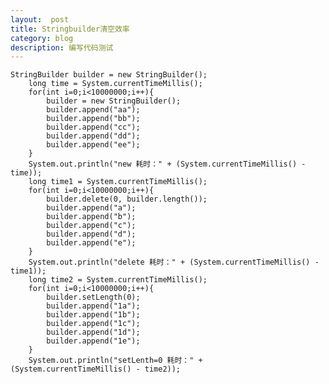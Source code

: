 ```yaml
---
layout:  post
title: Stringbuilder清空效率
category: blog
description: 编写代码测试
---
```



 	StringBuilder builder = new StringBuilder();
        long time = System.currentTimeMillis();
        for(int i=0;i<10000000;i++){
            builder = new StringBuilder();
            builder.append("aa");
            builder.append("bb");
            builder.append("cc");
            builder.append("dd");
            builder.append("ee");
        }
        System.out.println("new 耗时：" + (System.currentTimeMillis() - time));
        long time1 = System.currentTimeMillis();
        for(int i=0;i<10000000;i++){
            builder.delete(0, builder.length());
            builder.append("a");
            builder.append("b");
            builder.append("c");
            builder.append("d");
            builder.append("e");
        }
        System.out.println("delete 耗时：" + (System.currentTimeMillis() - time1));
        long time2 = System.currentTimeMillis();
        for(int i=0;i<10000000;i++){
            builder.setLength(0);
            builder.append("1a");
            builder.append("1b");
            builder.append("1c");
            builder.append("1d");
            builder.append("1e");
        }
        System.out.println("setLenth=0 耗时：" + (System.currentTimeMillis() - time2));
